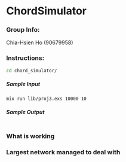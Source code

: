 # ChordSimulator

### Group Info:
Chia-Hsien Ho (90679958)

### Instructions:
```sh
cd chord_simulator/
```

##### Sample Input
```sh
mix run lib/proj3.exs 10000 10
```

##### Sample Output
```sh

```

### What is working


### Largest network managed to deal with

